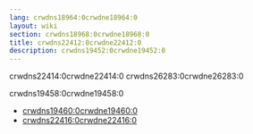 ```yaml
---
lang: crwdns18964:0crwdne18964:0
layout: wiki
section: crwdns18968:0crwdne18968:0
title: crwdns22412:0crwdne22412:0
description: crwdns19452:0crwdne19452:0
---
```


crwdns22414:0crwdne22414:0 crwdns26283:0crwdne26283:0

crwdns19458:0crwdne19458:0
- [crwdns19460:0crwdne19460:0](crwdns18980:0crwdne18980:0)
- [crwdns22416:0crwdne22416:0](crwdns18984:0crwdne18984:0)
